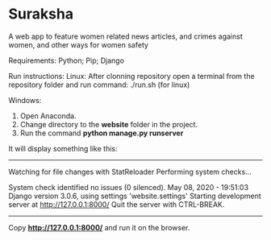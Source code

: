 # Suraksha
A web app to feature women related news articles, and crimes against women, and other ways for women safety

Requirements:
Python; Pip; Django

Run instructions:
Linux:
After clonning repository open a terminal from the repository folder and run command:
./run.sh (for linux)

Windows:
1. Open Anaconda. 
2. Change directory to the **website** folder in the project.
3. Run the command **python manage.py runserver**

It will display something like this:

-------------------------
Watching for file changes with StatReloader
Performing system checks...

System check identified no issues (0 silenced).
May 08, 2020 - 19:51:03
Django version 3.0.6, using settings 'website.settings'
Starting development server at http://127.0.0.1:8000/
Quit the server with CTRL-BREAK.

-------------------------
Copy **http://127.0.0.1:8000/** and run it on the browser.

